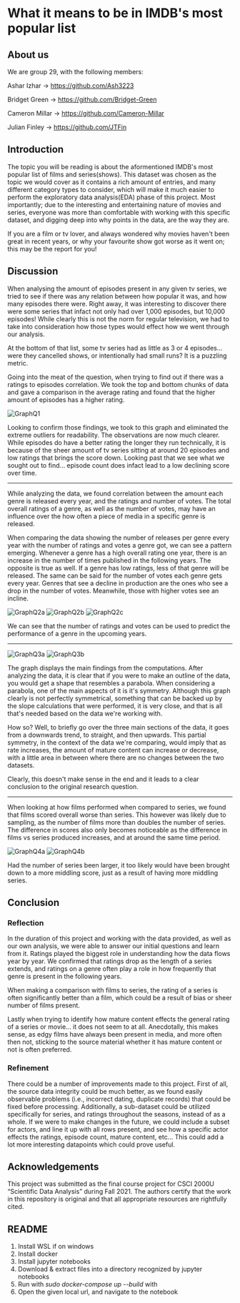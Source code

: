 # What it means to be in IMDB's most popular list

## About us
We are group 29, with the following members:

Ashar Izhar -> https://github.com/Ash3223

Bridget Green -> https://github.com/Bridget-Green

Cameron Millar -> https://github.com/Cameron-Millar

Julian Finley -> https://github.com/JTFin

## Introduction
The topic you will be reading is about the aformentioned IMDB's most popular list of films and series(shows). This dataset was chosen as the topic we would cover as it contains a rich amount of entries, and many different category types to consider, which will make it much easier to perform the exploratory data analysis(EDA) phase of this project. Most importantly; due to the interesting and entertaining nature of movies and series, everyone was more than comfortable with working with this specific dataset, and digging deep into why points in the data, are the way they are.

If you are a film or tv lover, and always wondered why movies haven't been great in recent years, or why your favourite show got worse as it went on; this may be the report for you!

## Discussion
When analysing the amount of episodes present in any given tv series, we tried to see if there was any relation between how popular it was, and how many episodes there were. Right away, it was interesting to discover there were some series that infact not only had over 1,000 episodes, but 10,000 episodes! While clearly this is not the norm for regular television, we had to take into consideration how those types would effect how we went through our analysis.

At the bottom of that list, some tv series had as little as 3 or 4 episodes... were they cancelled shows, or intentionally had small runs? It is a puzzling metric.

Going into the meat of the question, when trying to find out if there was a ratings to episodes correlation. We took the top and bottom chunks of data and gave a comparison in the average rating and found that the higher amount of episodes has a higher rating.

![GraphQ1](https://github.com/JTFin/CSCI2000U-Project/blob/main/Images/Q1-g1.PNG?raw=true)

Looking to confirm those findings, we took to this graph and eliminated the extreme outliers for readability. The observations are now much clearer. While episodes do have a better rating the longer they run technically, it is because of the sheer amount of tv series sitting at around 20 episodes and low ratings that brings the score down. Looking past that we see what we sought out to find... episode count does infact lead to a low declining score over time.

---

While analyzing the data, we found correlation between the amount each genre is released every year, and the ratings and number of votes. The total overall ratings of a genre, as well as the number of votes, may have an influence over the how often a piece of media in a specific genre is released. 

When comparing the data showing the number of releases per genre every year with the number of ratings and votes a genre got, we can see a pattern emerging. Whenever a genre has a high overall rating one year, there is an increase in the number of times published in the following years. The opposite is true as well. If a genre has low ratings, less of that genre will be released. The same can be said for the number of votes each genre gets every year. Genres that see a decline in production are the ones who see a drop in the number of votes. Meanwhile, those with higher votes see an incline. 

![GraphQ2a](https://github.com/JTFin/CSCI2000U-Project/blob/main/Images/Q2-g1.png?raw=true)
![GraphQ2b](https://github.com/JTFin/CSCI2000U-Project/blob/main/Images/Q2-g2.png?raw=true)
![GraphQ2c](https://github.com/JTFin/CSCI2000U-Project/blob/main/Images/Q2-g3.png?raw=true)

We can see that the number of ratings and votes can be used to predict the performance of a genre in the upcoming years.

---

![GraphQ3a](https://github.com/JTFin/CSCI2000U-Project/blob/main/Images/Q3-g1.PNG?raw=true)
![GraphQ3b](https://github.com/JTFin/CSCI2000U-Project/blob/main/Images/Q3-g2.PNG?raw=true)

The graph displays the main findings from the computations. After analyzing the data, it is clear that if you were to make an outline of the data, you would get a shape that resembles a parabola. When considering a parabola, one of the main aspects of it is it's symmetry. Although this graph clearly is not perfectly symmetrical, something that can be backed up by the slope calculations that were performed, it is very close, and that is all that's needed based on the data we're working with. 

How so? Well, to briefly go over the three main sections of the data, it goes from a downwards trend, to straight, and then upwards. This partial symmetry, in the context of the data we're comparing, would imply that as rate increases, the amount of mature content can increase or decrease, with a little area in between where there are no changes between the two datasets. 

Clearly, this doesn't make sense in the end and it leads to a clear conclusion to the original research question.

---

When looking at how films performed when compared to series, we found that films scored overall worse than series. This however was likely due to sampling, as the number of films more than doubles the number of series. The difference in scores also only becomes noticeable as the difference in films vs series produced increases, and at around the same time period. 

![GraphQ4a](https://github.com/JTFin/CSCI2000U-Project/blob/main/Images/Q4-g1.png?raw=true)
![GraphQ4b](https://github.com/JTFin/CSCI2000U-Project/blob/main/Images/Q4-g2.png?raw=true)

Had the number of series been larger, it too likely would have been brought down to a more middling score, just as a result of having more middling series.

## Conclusion

### Reflection
In the duration of this project and working with the data provided, as well as our own analysis, we were able to answer our initial questions and learn from it. Ratings played the biggest role in understanding how the data flows year by year. We confirmed that ratings drop as the length of a series extends, and ratings on a genre often play a role in how frequently that genre is present in the following years. 

When making a comparison with films to series, the rating of a series is often significantly better than a film, which could be a result of bias or sheer number of films present.

Lastly when trying to identify how mature content effects the general rating of a series or movie... it does not seem to at all. Anecdotally, this makes sense, as edgy films have always been present in media, and more often then not, sticking to the source material whether it has mature content or not is often preferred. 

### Refinement
There could be a number of improvements made to this project. First of all, the source data integrity could be much better, as we found easily observable problems (i.e., incorrect dating, duplicate records) that could be fixed before processing. Additionally, a sub-dataset could be utilized specifically for series, and ratings throughout the seasons, instead of as a whole.
If we were to make changes in the future, we could include a subset for actors, and line it up with all rows present, and see how a specific actor effects the ratings, episode count, mature content, etc... This could add a lot more interesting datapoints which could prove useful.

## Acknowledgements
This project was submitted as the final course project for CSCI 2000U “Scientific 
Data Analysis” during Fall 2021. The authors certify that the work in this 
repository is original and that all appropriate resources are rightfully cited.

## README
1. Install WSL if on windows
2. Install docker
3. Install jupyter notebooks
4. Download & extract files into a directory recognized by jupyter notebooks
5. Run with *sudo docker-compose up --build* with 
6. Open the given local url, and navigate to the notebook
